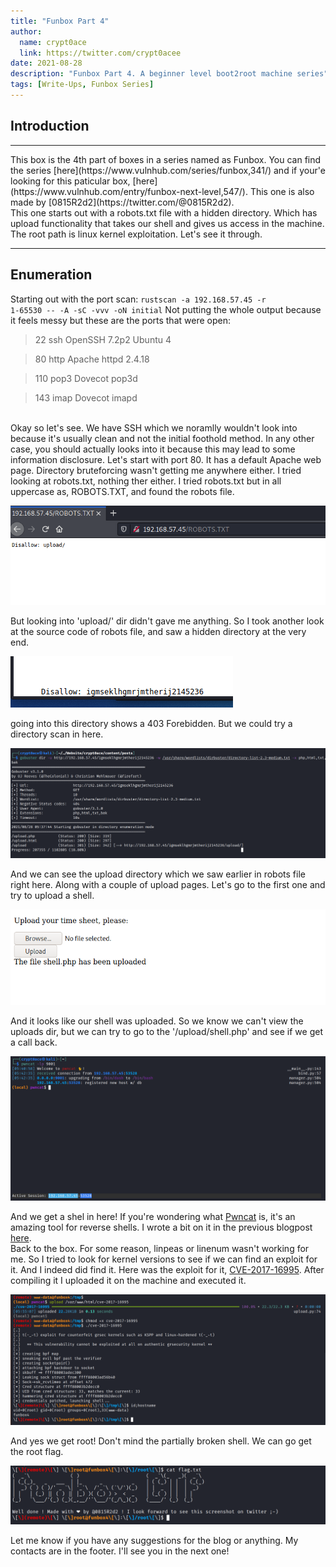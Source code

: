 ```yaml
---
title: "Funbox Part 4"
author:
  name: crypt0ace
  link: https://twitter.com/crypt0acee
date: 2021-08-28
description: "Funbox Part 4. A beginner level boot2root machine series"
tags: [Write-Ups, Funbox Series]
---
```

## Introduction
<hr>
This box is the 4th part of boxes in a series named as Funbox. You can find the series [here](https://www.vulnhub.com/series/funbox,341/) and if your'e looking for this paticular box, [here](https://www.vulnhub.com/entry/funbox-next-level,547/). This one is also made by [0815R2d2](https://twitter.com/@0815R2d2).
<br>
This one starts out with a robots.txt file with a hidden directory. Which has upload functionality that takes our shell and gives us access in the machine. The root path is linux kernel exploitation. Let's see it through.
<hr>

## Enumeration
Starting out with the port scan:
<code>rustscan -a 192.168.57.45 -r 1-65530 -- -A -sC -vvv -oN initial</code>
Not putting the whole output because it feels messy but these are the ports that were open:
<blockquote>22		ssh		OpenSSH 7.2p2 Ubuntu 4</blockquote>
<blockquote>80		http	Apache httpd 2.4.18</blockquote>
<blockquote>110		pop3		Dovecot pop3d</blockquote>
<blockquote>143		imap		Dovecot imapd</blockquote>
<br>
Okay so let's see. We have SSH which we noramlly wouldn't look into because it's usually clean and not the initial foothold method. In any other case, you should actually looks into it because this may lead to some information disclosure. Let's start with port 80. It has a default Apache web page. Directory bruteforcing wasn't getting me anywhere either. I tried looking at robots.txt, nothing ther either. I tried robots.txt but in all uppercase as, ROBOTS.TXT, and found the robots file.

![Robots.txt File](/assets/img/funbox-4/robots.png)

But looking into 'upload/' dir didn't gave me anything. So I took another look at the source code of robots file, and saw a hidden directory at the very end.

![Hidden Directory](/assets/img/funbox-4/hidden.png)

going into this directory shows a 403 Forebidden. But we could try a directory scan in here.

![Directory Bruteforcing](/assets/img/funbox-4/directory.png)

And we can see the upload directory which we saw earlier in robots file right here. Along with a couple of upload pages. Let's go to the first one and try to upload a shell.

![Shell](/assets/img/funbox-4/shell.png)

And it looks like our shell was uploaded. So we know we can't view the uploads dir, but we can try to go to the '/upload/shell.php' and see if we get a call back.

![Foothold](/assets/img/funbox-4/foothold.png)

And we get a shel in here! If you're wondering what [Pwncat](https://github.com/calebstewart/pwncat) is, it's an amazing tool for reverse shells. I wrote a bit on it in the previous blogpost [here](https://crypt0ace.github.io/posts/doc-hackmyvm/).
<br>
Back to the box. For some reason, linpeas or linenum wasn't working for me. So I tried to look for kernel versions to see if we can find an exploit for it. And I indeed did find it. Here was the exploit for it, [CVE-2017-16995](https://www.exploit-db.com/exploits/45010). After compiling it I uploaded it on the machine and executed it.

![Root](/assets/img/funbox-4/ROOT.png)

And yes we get root! Don't mind the partially broken shell. We can go get the root flag.

![Root flag](/assets/img/funbox-4/root_flag.png)

Let me know if you have any suggestions for the blog or anything. My contacts are in the footer. I'll see you in the next one!